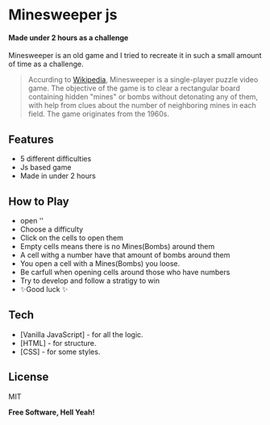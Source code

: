 # Minesweeper js
#### Made under 2 hours as a challenge


Minesweeper is an old game and I tried to recreate it in such a small amount of time as a challenge.
> Accurding to [Wikipedia](https://en.wikipedia.org/wiki/Minesweeper_(video_game)),  Minesweeper is a single-player puzzle video game. The objective of the game is to clear a rectangular board containing hidden "mines" or bombs without detonating any of them, with help from clues about the number of neighboring mines in each field. The game originates from the 1960s.


## Features

- 5 different difficulties
- Js based game
- Made in under 2 hours


## How to Play
- open ''
- Choose a difficulty
- Click on the cells to open them
- Empty cells means there is no Mines(Bombs) around them
- A cell withg a number have that amount of bombs around them
- You open a cell with a Mines(Bombs) you loose.
- Be carfull when opening cells around those who have numbers
- Try to develop and follow a stratigy to win
- ✨Good luck ✨ 


## Tech

- [Vanilla JavaScript] - for all the logic.
- [HTML] - for structure.
- [CSS] - for some styles.



## License

MIT

**Free Software, Hell Yeah!**
